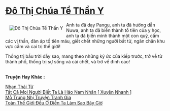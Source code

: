 <a href="https://truyentiki.com/do-thi-chua-te-than-y.31905/" title="Đô Thị Chúa Tể Thần Y"><h1>Đô Thị Chúa Tể Thần Y</h1></a><div style="display:table"><img align="right" style="float: left; padding: 10px;" src="https://truyentiki.com/a/img/str/src/31905.jpg" alt="Đô Thị Chúa Tể Thần Y">Anh ta đã dạy Pangu, anh ta đã hướng dẫn Nuwa, anh ta đã biến thành tổ tiên của y học, anh ta đã biến mình thành một con quỷ, cấm các vị thần, đàn áp tổ tiên máu, giết chết những người bất tử, ngăn chặn khu vực cấm và cai trị thế giới! <p></p> Thống trị bầu trời đầy sao, mang theo những ký ức của kiếp trước, trở về từ thành phố, thống trị sự sống và cái chết, và trở về đỉnh cao!</div><p><br><b>Truyện Hay Khác :</b></p><a href="https://truyentiki.com/nhan-thai-tu.31904/" alt="Nhạn Thái Tử">Nhạn Thái Tử</a><br/><a href="https://github.com/nownovels/topcv/tree/master/truyenhay/31761/README.md" alt="Tất Cả Mọi Người Biết Ta Là Hảo Nam Nhân [ Xuyên Nhanh ]">Tất Cả Mọi Người Biết Ta Là Hảo Nam Nhân [ Xuyên Nhanh ]</a><br/><a href="https://www.flickr.com/photos/188164041@N05/49942327862/" alt="Mỗ Trung Nhị Truyện Tranh Gia">Mỗ Trung Nhị Truyện Tranh Gia</a><br/><a href="https://github.com/nownovels/top500/tree/master/truyenhay/33839/" alt="Toàn Thế Giới Đều Ở Diễn Ta Làm Sao Bây Giờ">Toàn Thế Giới Đều Ở Diễn Ta Làm Sao Bây Giờ</a><br/>